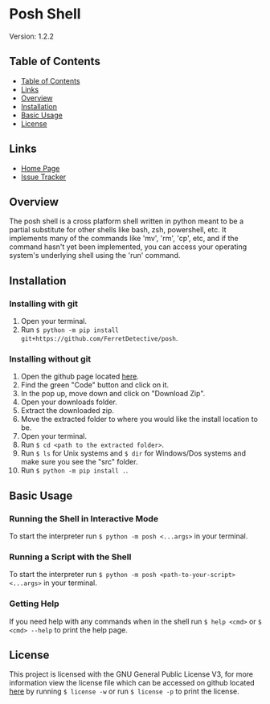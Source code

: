 # Posh Shell

Version: 1.2.2

## Table of Contents

- [Table of Contents](#table-of-contents)
- [Links](#links)
- [Overview](#overview)
- [Installation](#installation)
- [Basic Usage](#basic-usage)
- [License](#license)

## Links

- [Home Page](https://github.com/FerretDetective/posh)
- [Issue Tracker](https://github.com/FerretDetective/posh/issues)

## Overview

The posh shell is a cross platform shell written in python meant to be a partial substitute for other shells like bash, zsh, powershell, etc. It implements many of the commands like 'mv', 'rm', 'cp', etc, and if the command hasn't yet been implemented, you can access your operating system's underlying shell using the 'run' command.

## Installation

### Installing with git

1. Open your terminal.
2. Run `$ python -m pip install git+https://github.com/FerretDetective/posh`.

### Installing without git

1. Open the github page located [here](https://github.com/FerretDetective/posh).
2. Find the green "Code" button and click on it.
3. In the pop up, move down and click on "Download Zip".
4. Open your downloads folder.
5. Extract the downloaded zip.
6. Move the extracted folder to where you would like the install location to be.
7. Open your terminal.
8. Run `$ cd <path to the extracted folder>`.
9. Run `$ ls` for Unix systems and `$ dir` for Windows/Dos systems and make sure you see the "src" folder.
10. Run `$ python -m pip install .`.

## Basic Usage

### Running the Shell in Interactive Mode

To start the interpreter run `$ python -m posh <...args>` in your terminal.

### Running a Script with the Shell

To start the interpreter run `$ python -m posh <path-to-your-script> <...args>` in your terminal.

### Getting Help

If you need help with any commands when in the shell run `$ help <cmd>` or `$ <cmd> --help` to print the help page.

## License

This project is licensed with the GNU General Public License V3, for more information view the license file which can be accessed on github located [here](https://github.com/FerretDetective/posh/blob/main/LICENSE.md) by running `$ license -w` or run `$ license -p` to print the license.
